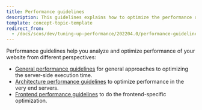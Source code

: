 ```yaml
---
title: Performance guidelines
description: This guidelines explains how to optimize the performance of your website.
template: concept-topic-template
redirect_from:
  - /docs/scos/dev/tuning-up-performance/202204.0/performance-guidelines.html
---
```


Performance guidelines help you analyze and optimize performance of your website from different perspectives: 

- [General performance guidelines](/docs/scos/dev/guidelines/performance-guidelines/general-performance-guidelines.html) for general approaches to optimizing the server-side execution time.
- [Architecture performance guidelines](/docs/scos/dev/guidelines/performance-guidelines/architecture-performance-guidelines.html) to optimize performance in the very end servers.
- [Frontend performance guidelines](/docs/scos/dev/guidelines/performance-guidelines/front-end-performance-guidelines.html) to do the frontend-specific optimization.
